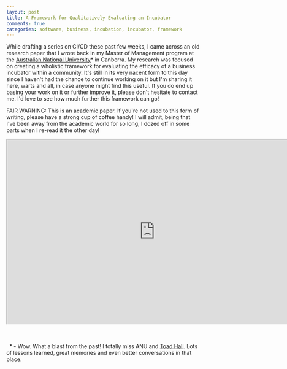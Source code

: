 ```yaml
---
layout: post
title: A Framework for Qualitatively Evaluating an Incubator
comments: true
categories: software, business, incubation, incubator, framework
---
```


While drafting a series on CI/CD these past few weeks, I came across
an old research paper that I wrote back in my Master of Management program
at the [Australian National University](http://www.anu.edu.au/)\* in
Canberra. My research was focused on creating a wholistic framework for
evaluating the efficacy of a business incubator within a community. It's
still in its very nacent form to this day since I haven't had the chance
to continue working on it but I'm sharing it here, warts and all, in case
anyone might find this useful. If you do end up basing your work on it
or further improve it, please don't hesitate to contact me. I'd love to
see how much further this framework can go!

FAIR WARNING: This is an academic paper. If you're not used to this form 
of writing, please have a strong cup of coffee handy! I will admit,
being that I've been away from the academic world for so long, I dozed
off in some parts when I re-read it the other day!

<iframe src="https://drive.google.com/file/d/0B75fn5jlTYO3ODQ5X0NhM0txQ2M/preview" width="770" height="480"></iframe>

<br/>&nbsp;
<br/>&nbsp;
\* \- Wow. What a blast from the past! I totally miss ANU and [Toad Hall](http://www.anu.edu.au/study/accommodation/student-residences/toad-hall).
Lots of lessons learned, great memories and even better conversations in that place.
